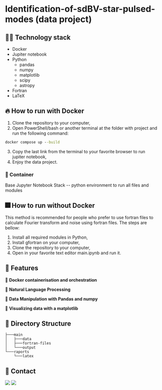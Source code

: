 # Identification-of-sdBV-star-pulsed-modes (data project)


## 🧑‍💻 Technology stack

* Docker
* Jupiter notebook
* Python
  * pandas
  * numpy
  * matplotlib
  * scipy
  * astropy
* Fortran
* LaTeX

## 🔥 How to run with Docker

1. Clone the repository to your computer,
2. Open PowerShell/bash or another terminal at the folder with project and run the following command:

```cmd
docker compose up --build
```

3. Copy the last link from the terminal to your favorite browser to run jupiter notebook,
4. Enjoy the data project.

### 🐋 Container

Base Jupyter Notebook Stack -- python environment to run all files and modules

## 🎆 How to run without Docker

This method is recommended for people who prefer to use fortran files to calculate Fourier transform and noise using fortran files. The steps are bellow:

1. Install all required modules in Python,
2. Install gfortran on your computer,
3. Clone the repository to your computer,
4. Open in your favorite text editor main.ipynb and run it.

## 🌠 Features

🌟 **Docker containerisation and orchestration**

🌟 **Natural Language Processing**

🌟 **Data Manipulation with Pandas and numpy**

🌟 **Visualizing data with a matplotlib**

## 📁 Directory Structure

    ├───main
    │   ├───data
    │   ├───fortran-files
    │   └───output
    └───raports
        └───latex

## 📧 Contact

[![](https://img.shields.io/twitter/url?label=/Radosław-Kluczewski/&logo=linkedin&logoColor=%230077B5&style=social&url=https%3A%2F%2Fhttps://www.linkedin.com/in/radosław-kluczewski%2F)](www.linkedin.com/in/radosław-kluczewski) [![](https://img.shields.io/twitter/url?label=/RadekKlucz&logo=github&logoColor=%2523292929&style=social&url=https://github.com/RadekKlucz)](https://github.com/RadekKlucz)


